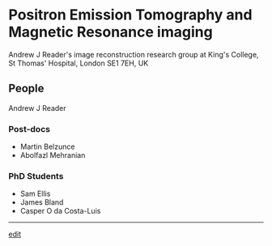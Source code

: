 # Positron Emission Tomography and Magnetic Resonance imaging

Andrew J Reader's image reconstruction research group at King's College,
St Thomas' Hospital, London SE1 7EH, UK

## People

Andrew J Reader

### Post-docs

- Martin Belzunce
- Abolfazl Mehranian

### PhD Students

- Sam Ellis
- James Bland
- Casper O da Costa-Luis

----

[edit](https://github.com/PET-MR/pet-mr.github.io/edit/master/index.md)
